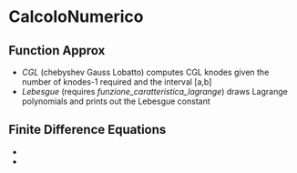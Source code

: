 # CalcoloNumerico

## Function Approx ##
* _CGL_ (chebyshev Gauss Lobatto)
  computes CGL knodes given the number of knodes-1 required and the interval [a,b]
* _Lebesgue_
  (requires _funzione_caratteristica_lagrange_) draws Lagrange polynomials and prints out the Lebesgue constant
  
## Finite Difference Equations ##
*
*



